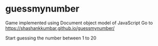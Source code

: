 # guessmynumber
Game implemented using Document object model of JavaScript
Go to https://shashankkumbar.github.io/guessmynumber/

Start guessing the number between 1 to 20
